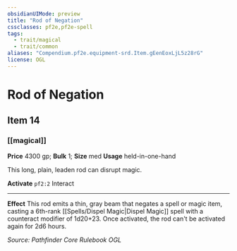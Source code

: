 ```yaml
---
obsidianUIMode: preview
title: "Rod of Negation"
cssclasses: pf2e,pf2e-spell
tags:
  - trait/magical
  - trait/common
aliases: "Compendium.pf2e.equipment-srd.Item.gEenEoxLjL5z28rG"
license: OGL
---
```

# Rod of Negation
## Item 14
### [[magical]]


**Price** 4300 gp; 
**Bulk** 1; **Size** med
**Usage** held-in-one-hand

This long, plain, leaden rod can disrupt magic.

**Activate** `pf2:2` Interact

* * *

**Effect** This rod emits a thin, gray beam that negates a spell or magic item, casting a 6th-rank [[Spells/Dispel Magic|Dispel Magic]] spell with a counteract modifier of 1d20+23. Once activated, the rod can't be activated again for 2d6 hours.

*Source: Pathfinder Core Rulebook*
*OGL*